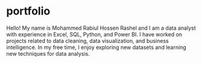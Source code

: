 # portfolio
Hello! My name is Mohammed Rabiul Hossen Rashel and I am a data analyst with experience in Excel, SQL, Python, and Power BI. I have worked on projects related to data cleaning, data visualization, and business intelligence. In my free time, I enjoy exploring new datasets and learning new techniques for data analysis.
